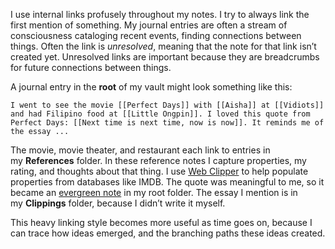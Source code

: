 I use internal links profusely throughout my notes. I try to always link the first mention of something. My journal entries are often a stream of consciousness cataloging recent events, finding connections between things. Often the link is _unresolved_, meaning that the note for that link isn’t created yet. Unresolved links are important because they are breadcrumbs for future connections between things.

A journal entry in the **root** of my vault might look something like this:

```
I went to see the movie [[Perfect Days]] with [[Aisha]] at [[Vidiots]] and had Filipino food at [[Little Ongpin]]. I loved this quote from Perfect Days: [[Next time is next time, now is now]]. It reminds me of the essay ...
```

The movie, movie theater, and restaurant each link to entries in my **References** folder. In these reference notes I capture properties, my rating, and thoughts about that thing. I use [Web Clipper](https://stephango.com/obsidian-web-clipper) to help populate properties from databases like IMDB. The quote was meaningful to me, so it became an [evergreen note](https://stephango.com/evergreen-notes) in my root folder. The essay I mention is in my **Clippings** folder, because I didn’t write it myself.

This heavy linking style becomes more useful as time goes on, because I can trace how ideas emerged, and the branching paths these ideas created.